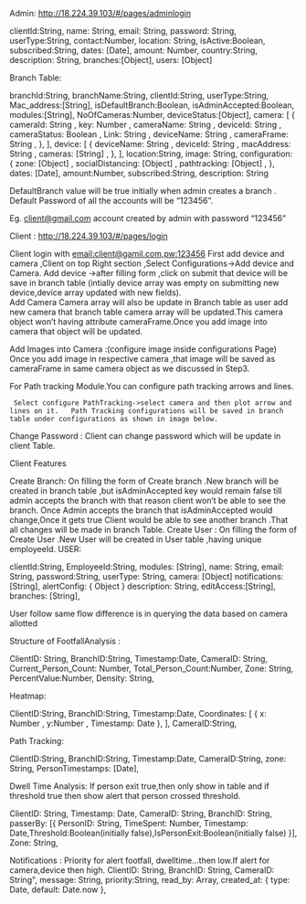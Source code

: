 Admin:
http://18.224.39.103/#/pages/adminlogin

<!-- Once login with admin ...Create CLient option is there
Add client:
Fill add client form ,onSubmit
Client added (client table)
Default branch created (branch table)
 -->

<!--
name: String,
 email: String,
 password:String,
 userType:String,
 date: Date,
 -->

<!-- Client Table: -->

clientId:String,
name: String,
email: String,
password: String,
userType:String,
contact:Number,
location: String,
isActive:Boolean,
subscribed:String,
dates: [Date],
amount: Number,
country:String,
description: String,
branches:[Object],
users: [Object]

Branch Table:

branchId:String,
branchName:String,
clientId:String,
userType:String,
Mac_address:[String],
isDefaultBranch:Boolean,
isAdminAccepted:Boolean,
modules:[String],
NoOfCameras:Number,
deviceStatus:[Object],
camera: [
{
cameraId: String ,
key: Number ,
cameraName: String ,
deviceId: String ,
cameraStatus: Boolean ,
Link: String ,
deviceName: String ,
cameraFrame: String ,
},
],
device: [
{
deviceName: String ,
deviceId: String ,
macAddress: String ,
cameras: [String] ,
},
],
location:String,
image: String,
configuration: {
zone: [Object] ,
socialDistancing: [Object] ,
pathtracking: [Object] ,
},
dates: [Date],
amount:Number,
subscribed:String,
description: String

DefaultBranch value will be true initially when admin creates a branch . Default Password of all the accounts will be “123456”.

Eg. client@gmail.com account created by admin with password “123456”

Client :
http://18.224.39.103/#/pages/login

Client login with <email:client@gamil.com,pw:123456>
First add device and camera ,Client on top Right section ,Select Configurations->Add device and Camera.
Add device ->after filling form ,click on submit that device will be save in branch table (intially device array was empty on submitting new device,device array updated with new fields).  
Add Camera
Camera array will also be update in Branch table as user add new camera that branch table camera array will be updated.This camera object won’t having attribute cameraFrame.Once you add image into camera that object will be updated.

Add Images into Camera :(configure image inside configurations Page)
Once you add image in respective camera ,that image will be saved as cameraFrame in same camera object as we discussed in Step3.

For Path tracking Module.You can configure path tracking arrows and lines.

     Select configure PathTracking->select camera and then plot arrow and lines on it.   Path Tracking configurations will be saved in branch table under configurations as shown in image below.

Change Password : Client can change password which will be update in client Table.

Client Features

Create Branch:
On filling the form of Create branch .New branch will be created in branch table ,but isAdminAccepted key would remain false till admin accepts the branch with that reason client won’t be able to see the branch.
Once Admin accepts the branch that isAdminAccepted would change,Once it gets true Client would be able to see another branch .That all changes will be made in branch Table.
Create User :
On filling the form of Create User .New User will be created in User table ,having unique employeeId.
USER:

clientId:String,
EmployeeId:String,
modules: [String],
name: String,
email: String,
password:String,
userType: String,
camera: [Object]
notifications:[String],
alertConfig: { Object }
description: String,
editAccess:[String],
branches: [String],

User follow same flow difference is in querying the data based on camera allotted

Structure of FootfallAnalysis :

ClientID: String,
BranchID:String,
Timestamp:Date,
CameraID: String,
Current_Person_Count: Number,
Total_Person_Count:Number,
Zone: String,
PercentValue:Number,
Density: String,

Heatmap:

ClientID:String,
BranchID:String,
Timestamp:Date,
Coordinates: [
{ x: Number , y:Number , Timestamp: Date },
],
CameraID:String,

Path Tracking:

ClientID:String,
BranchID:String,
Timestamp:Date,
CameraID:String,
zone: String,
PersonTimestamps: [Date],

Dwell Time Analysis:
If person exit true,then only show in table and if threshold true then show alert that person crossed threshold.

ClientID: String,
Timestamp: Date,
CameraID: String,
BranchID: String,
passerBy: [{ PersonID: String, TimeSpent: Number, Timestamp: Date,Threshold:Boolean(initially false),IsPersonExit:Boolean(initially false) }],
Zone: String,

Notifications :
Priority for alert footfall, dwelltime...then low.If alert for camera,device then high.
ClientID: String,
BranchID: String,
CameraID: String",
message: String,
priority:String,
read_by: Array,
created_at: { type: Date, default: Date.now },
